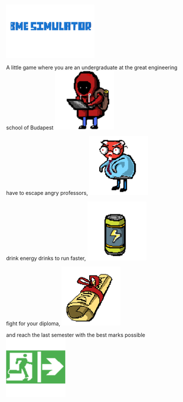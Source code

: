 
<img src="./python_knowledge_refresh/title.png" width="240">

A little game where you are an undergraduate at the great engineering school of Budapest
<img src="./python_knowledge_refresh/undergraduate_left.png" width="160">


have to escape angry professors, 
<img src="./python_knowledge_refresh/prof.png" width="160">

drink energy drinks to run faster,
<img src="./python_knowledge_refresh/drink.png" width="160">

fight for your diploma,
<img src="./python_knowledge_refresh/diploma.png" width="160">

and reach the last semester with the best marks possible
<img src="./python_knowledge_refresh/exit.png" width="160">

